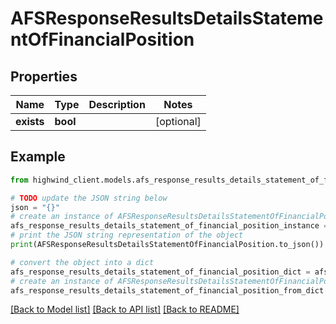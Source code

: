 # AFSResponseResultsDetailsStatementOfFinancialPosition


## Properties

Name | Type | Description | Notes
------------ | ------------- | ------------- | -------------
**exists** | **bool** |  | [optional] 

## Example

```python
from highwind_client.models.afs_response_results_details_statement_of_financial_position import AFSResponseResultsDetailsStatementOfFinancialPosition

# TODO update the JSON string below
json = "{}"
# create an instance of AFSResponseResultsDetailsStatementOfFinancialPosition from a JSON string
afs_response_results_details_statement_of_financial_position_instance = AFSResponseResultsDetailsStatementOfFinancialPosition.from_json(json)
# print the JSON string representation of the object
print(AFSResponseResultsDetailsStatementOfFinancialPosition.to_json())

# convert the object into a dict
afs_response_results_details_statement_of_financial_position_dict = afs_response_results_details_statement_of_financial_position_instance.to_dict()
# create an instance of AFSResponseResultsDetailsStatementOfFinancialPosition from a dict
afs_response_results_details_statement_of_financial_position_from_dict = AFSResponseResultsDetailsStatementOfFinancialPosition.from_dict(afs_response_results_details_statement_of_financial_position_dict)
```
[[Back to Model list]](../README.md#documentation-for-models) [[Back to API list]](../README.md#documentation-for-api-endpoints) [[Back to README]](../README.md)


